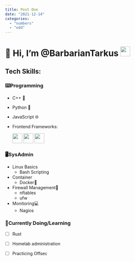 ```yaml
---
title: Post One
date: "2021-12-14"
categories: 
  - "numbers"
  - "odd"
---
```


# 👋 Hi, I’m @BarbarianTarkus  <img src="https://img1.picmix.com/output/stamp/normal/1/6/2/4/2304261_9a959.png" width="32" height="32" />

## Tech Skills:

### ⌨️Programming
  * C++ 🚀
  * Python 🐍
  * JavaScript 🌐
  
  * Frontend Frameworks:
    <div>
      <img src="https://cdn.jsdelivr.net/npm/simple-icons@v6.1.0/icons/angularjs.svg" width="32" height="32">
      <img src="https://cdn.jsdelivr.net/npm/simple-icons@v6.1.0/icons/svelte.svg" width="32" height="32">
      <img src="https://cdn.jsdelivr.net/npm/simple-icons@6.1.0/icons/django.svg" width="32" height="32">
    </div>

### 🖥️SysAdmin
  * Linux Basics
    * Bash Scripting
  * Container
    * Docker🐋
  * Firewall Management🧱
    * nftables
    * ufw
  * Monitoring💻
    * Nagios

### 📖Currently Doing/Learning
- [ ] Rust
- [ ] Homelab administration
- [ ] Practicing Offsec


